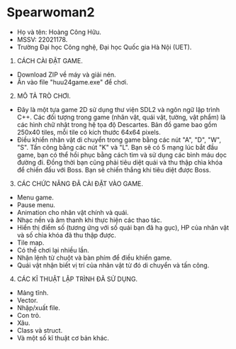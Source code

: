 # Spearwoman2

- Họ và tên: Hoàng Công Hữu.
- MSSV: 22021178.
- Trường Đại học Công nghệ, Đại học Quốc gia Hà Nội (UET).

1. CÁCH CÀI ĐẶT GAME.
- Download ZIP về máy và giải nén.
- Ấn vào file "huu24game.exe" để chơi.

2. MÔ TẢ TRÒ CHƠI.
- Đây là một tựa game 2D sử dụng thư viện SDL2 và ngôn ngữ lập trình C++. Các đối tượng trong game (nhân vật, quái vật, tường, vật phẩm) là các hình chữ nhật trong hệ tọa độ Descartes. Bản đồ game bao gồm 250x40 tiles, mỗi tile có kích thước 64x64 pixels.
- Điều khiển nhân vật di chuyển trong game bằng các nút "A", "D", "W", "S". Tấn công bằng các nút "K" và "L". Bạn sẽ có 5 mạng lúc bắt đầu game, bạn có thể hồi phục bằng cách tìm và sử dụng các bình máu dọc đường đi. Đồng thời bạn cũng phải tiêu diệt quái và thu thập chìa khóa để chiến đấu với Boss. Bạn sẽ chiến thắng khi tiêu diệt được Boss.

3. CÁC CHỨC NĂNG ĐÃ CÀI ĐẶT VÀO GAME.
- Menu game.
- Pause menu.
- Animation cho nhân vật chính và quái.
- Nhạc nền và âm thanh khi thực hiện các thao tác.
- Hiển thị điểm số (tương ứng với số quái bạn đã hạ gục), HP của nhân vật và số chìa khóa đã thu thập được.
- Tile map.
- Có thể chơi lại nhiều lần.
- Nhận lệnh từ chuột và bàn phím để điều khiển game.
- Quái vật nhận biết vị trí của nhân vật từ đó di chuyển và tấn công.

4. CÁC KĨ THUẬT LẬP TRÌNH ĐÃ SỬ DỤNG.
- Mảng tĩnh.
- Vector.
- Nhập/xuất file.
- Con trỏ.
- Xâu.
- Class và struct.
- Và một số kĩ thuật cơ bản khác.
